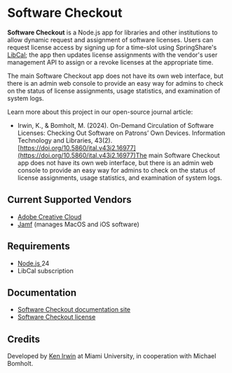 # Software Checkout

**Software Checkout** is a Node.js app for libraries and other institutions to allow dynamic request and assignment of software licenses. Users can request license access by signing up for a time-slot using SpringShare's [LibCal](https://www.springshare.com/libcal/); the app then updates license assignments with the vendor's user management API to assign or a revoke licenses at the appropriate time.

The main Software Checkout app does not have its own web interface, but there is an admin web console to provide an easy way for admins to check on the status of license assignments, usage statistics, and examination of system logs.

Learn more about this project in our open-source journal article:

- Irwin, K., & Bomholt, M. (2024). On-Demand Circulation of Software Licenses: Checking Out Software on Patrons’ Own Devices. Information Technology and Libraries, 43(2). [https://doi.org/10.5860/ital.v43i2.16977](https://doi.org/10.5860/ital.v43i2.16977)The main Software Checkout app does not have its own web interface, but there is an admin web console to provide an easy way for admins to check on the status of license assignments, usage statistics, and examination of system logs.

## Current Supported Vendors

- [Adobe Creative Cloud](https://www.adobe.com/creativecloud.html)
- [Jamf](https://www.jamf.com/) (manages MacOS and iOS software)

## Requirements

- [Node.js ](https://nodejs.org/en/about)24
- LibCal subscription

## Documentation

- [Software Checkout documentation site](https://miamiohlib.gitbook.io/software-checkout/)
- [Software Checkout license](https://github.com/Miamiohlibs/SoftwareCheckout2/blob/main/LICENSE)

## Credits

Developed by [Ken Irwin](irwinkr@miamioh.edu) at Miami University, in cooperation with Michael Bomholt.
